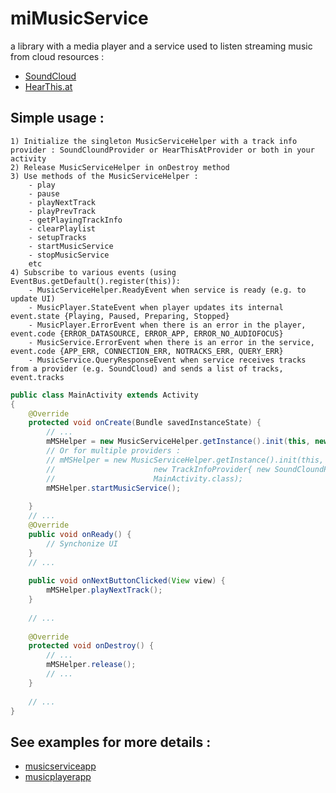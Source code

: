 # miMusicService
a library with a media player and a service used to listen streaming music from cloud resources :

- [SoundCloud](www.soundcloud.com)
- [HearThis.at](https://hearthis.at)

## Simple usage :
    1) Initialize the singleton MusicServiceHelper with a track info provider : SoundCloundProvider or HearThisAtProvider or both in your activity         
    2) Release MusicServiceHelper in onDestroy method 
    3) Use methods of the MusicServiceHelper : 
        - play 
        - pause 
        - playNextTrack 
        - playPrevTrack
        - getPlayingTrackInfo
        - clearPlaylist
        - setupTracks
        - startMusicService
        - stopMusicService
        etc
    4) Subscribe to various events (using EventBus.getDefault().register(this)):
        - MusicServiceHelper.ReadyEvent when service is ready (e.g. to update UI)
        - MusicPlayer.StateEvent when player updates its internal event.state {Playing, Paused, Preparing, Stopped}
        - MusicPlayer.ErrorEvent when there is an error in the player, event.code {ERROR_DATASOURCE, ERROR_APP, ERROR_NO_AUDIOFOCUS}
        - MusicService.ErrorEvent when there is an error in the service, event.code {APP_ERR, CONNECTION_ERR, NOTRACKS_ERR, QUERY_ERR}
        - MusicService.QueryResponseEvent when service receives tracks from a provider (e.g. SoundCloud) and sends a list of tracks, event.tracks

``` java
public class MainActivity extends Activity
{
    @Override
    protected void onCreate(Bundle savedInstanceState) {
        // ...
        mMSHelper = new MusicServiceHelper.getInstance().init(this, new SoundCloundProvider(), MainActivity.class);
        // Or for multiple providers :
        // mMSHelper = new MusicServiceHelper.getInstance().init(this, 
        //                      new TrackInfoProvider{ new SoundCloundProvider(), new HearThisAtProvider() },
        //                      MainActivity.class);
        mMSHelper.startMusicService();
        
    }
    // ...
    @Override
    public void onReady() {
        // Synchonize UI
    }
    // ...
    
    public void onNextButtonClicked(View view) {
        mMSHelper.playNextTrack();
    }
    
    // ...
    
    @Override
    protected void onDestroy() {
        // ...
        mMSHelper.release();
        // ...
    }
    
    // ...
}
```

    
## See examples for more details :

- [musicserviceapp](https://github.com/vfdev-5/miMusicService/blob/master/musicapp)
- [musicplayerapp](https://github.com/vfdev-5/miMusicService/blob/master/musicserviceapp)

